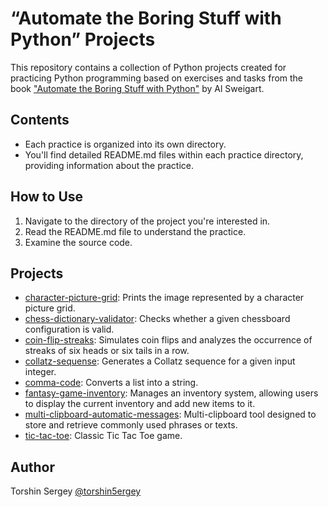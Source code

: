# “Automate the Boring Stuff with Python” Projects

This repository contains a collection of Python projects created for practicing Python programming based on exercises and tasks from the book ["Automate the Boring Stuff with Python"](https://automatetheboringstuff.com/) by Al Sweigart.

## Contents

- Each practice is organized into its own directory.
- You'll find detailed README.md files within each practice directory, providing information about the practice.

## How to Use

1. Navigate to the directory of the project you're interested in.
2. Read the README.md file to understand the practice.
3. Examine the source code.

## Projects

- [character-picture-grid](./character-picture-grid): Prints the image represented by a character picture grid.
- [chess-dictionary-validator](./chess-dictionary-validator): Checks whether a given chessboard configuration is valid.
- [coin-flip-streaks](./coin-flip-streaks): Simulates coin flips and analyzes the occurrence of streaks of six heads or six tails in a row.
- [collatz-sequense](./collatz-sequense): Generates a Collatz sequence for a given input integer.
- [comma-code](./comma-code): Converts a list into a string.
- [fantasy-game-inventory](./fantasy-game-inventory): Manages an inventory system, allowing users to display the current inventory and add new items to it.
- [multi-clipboard-automatic-messages](./multi-clipboard-automatic-messages): Multi-clipboard tool designed to store and retrieve commonly used phrases or texts.
- [tic-tac-toe](./tic-tac-toe): Classic Tic Tac Toe game.

## Author

Torshin Sergey [@torshin5ergey](https://github.com/torshin5ergey)
